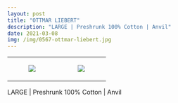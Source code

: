 ```yaml
---
layout: post
title: "OTTMAR LIEBERT"
description: "LARGE | Preshrunk 100% Cotton | Anvil"
date: 2021-03-08
img: /img/0567-ottmar-liebert.jpg
---
```




<table style="width:100%;"><tr><td style="vertical-align:top;">
      <figure class="tmblr-full" data-orig-height="2048" data-orig-width="1365" data-orig-src="https://concertshirts.netlify.app/shirts/0567/0567-01.jpg"><img src="https://64.media.tumblr.com/7e47261560cd65da496e15ff3f72b8df/f78ade80837dbc05-5e/s540x810/692929d47d54cc82c3b7d801355e27bc8b02ca05.jpg" data-orig-height="2048" data-orig-width="1365" data-orig-src="https://concertshirts.netlify.app/shirts/0567/0567-01.jpg"/></figure></td>
    <td style="vertical-align:top;">
      <figure class="tmblr-full" data-orig-height="2048" data-orig-width="1365" data-orig-src="https://concertshirts.netlify.app/shirts/0567/0567-02.jpg"><img src="https://64.media.tumblr.com/96e4bbf2459a07e1df904b8d1b398a21/f78ade80837dbc05-d1/s540x810/70fbda543dd9198279759391909c411a4fe0a873.jpg" data-orig-height="2048" data-orig-width="1365" data-orig-src="https://concertshirts.netlify.app/shirts/0567/0567-02.jpg"/></figure></td>
  </tr></table><p>
  LARGE | Preshrunk 100% Cotton | Anvil
</p>
